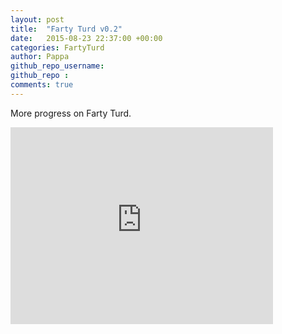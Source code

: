 ```yaml
---
layout: post
title:  "Farty Turd v0.2"
date:   2015-08-23 22:37:00 +00:00
categories: FartyTurd
author: Pappa
github_repo_username: 
github_repo : 
comments: true
---
```


More progress on Farty Turd.

<iframe width="420" height="315" src="https://www.youtube.com/embed/K-mMw5msU_U" frameborder="0" allowfullscreen></iframe>